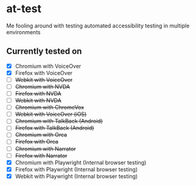 # at-test

Me fooling around with testing automated accessibility testing in multiple environments

## Currently tested on

- [x] Chromium with VoiceOver
- [x] Firefox with VoiceOver
- [ ] ~~Webkit with VoiceOver~~
- [ ] ~~Chromium with NVDA~~ 
- [ ] ~~Firefox with NVDA~~ 
- [ ] ~~Webkit with NVDA~~ 
- [ ] ~~Chromium with ChromeVox~~ 
- [ ] ~~Webkit with VoiceOver (iOS)~~
- [ ] ~~Chromium with TalkBack (Android)~~ 
- [ ] ~~Firefox with TalkBack (Android)~~
- [ ] ~~Chromium with Orca~~
- [ ] ~~Firefox with Orca~~
- [ ] ~~Chromium with Narrator~~
- [ ] ~~Firefox with Narrator~~
- [x] Chromium with Playwright (Internal browser testing)
- [x] Firefox with Playwright (Internal browser testing)
- [x] Webkit with Playwright (Internal browser testing)
